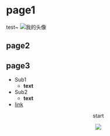 # page1

test\~
![我的头像](https://www.zybuluo.com/static/img/my_head.jpg)

<!-- .slide -->
## page2
<!-- .slide vertical=true -->
## page3

- Sub1
  - **text**
- Sub2
  - **text**
- [link](https://www.baidu.com)

<!-- .slide -->
<p align="center">start</p>
<p align="center"><a href="https://www.baidu.com"><img src="https://www.zybuluo.com/static/img/my_head.jpg"></a></p>